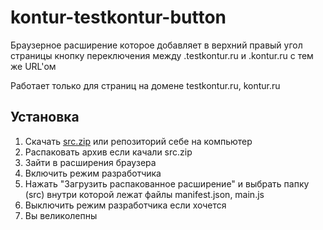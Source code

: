 # kontur-testkontur-button

Браузерное расширение которое добавляет в верхний правый угол страницы кнопку переключения между .testkontur.ru и .kontur.ru с тем же URL'ом

Работает только для страниц на домене testkontur.ru, kontur.ru

## Установка

1. Скачать [src.zip](https://github.com/Advitalitum/kontur-testkontur-button/releases/download/0.0.0.1/src.zip) или репозиторий себе на компьютер
2. Распаковать архив если качали src.zip
3. Зайти в расширения браузера
4. Включить режим разработчика
5. Нажать "Загрузить распакованное расширение" и выбрать папку (src) внутри которой лежат файлы manifest.json, main.js
6. Выключить режим разработчика если хочется
7. Вы великолепны
